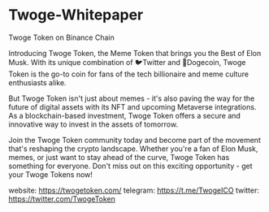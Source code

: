 # Twoge-Whitepaper


   Twoge Token on Binance Chain

   Introducing Twoge Token, the Meme Token that brings you the Best of Elon Musk. With its unique combination of 🐦Twitter and 🐶Dogecoin, Twoge Token is the go-to coin for fans of the tech billionaire and meme culture enthusiasts alike.

   But Twoge Token isn't just about memes - it's also paving the way for the future of digital assets with its NFT and upcoming Metaverse integrations. As a blockchain-based investment, Twoge Token offers a secure and innovative way to invest in the assets of tomorrow.

   Join the Twoge Token community today and become part of the movement that's reshaping the crypto landscape. Whether you're a fan of Elon Musk, memes, or just want to stay ahead of the curve, Twoge Token has something for everyone. Don't miss out on this exciting opportunity - get your Twoge Tokens now!
   
   website: https://twogetoken.com/
   telegram: https://t.me/TwogeICO
   twitter: https://twitter.com/TwogeToken
